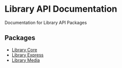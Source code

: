 # Library API Documentation

Documentation for Library API Packages

## Packages

- [Library Core](./core/)
- [Library Express](./express/)
- [Library Media](./media/)
